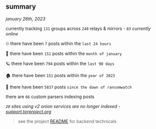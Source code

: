 
## summary
_january 26th, 2023_

currently tracking `131` groups across `240` relays & mirrors - _`83` currently online_

⏲ there have been `7` posts within the `last 24 hours`

🦈 there have been `151` posts within the `month of january`

🪐 there have been `794` posts within the `last 90 days`

🏚 there have been `151` posts within the `year of 2023`

🦕 there have been `5837` posts `since the dawn of ransomwatch`

there are `66` custom parsers indexing posts

_`20` sites using v2 onion services are no longer indexed - [support.torproject.org](https://support.torproject.org/onionservices/v2-deprecation/)_

> see the project [README](https://github.com/joshhighet/ransomwatch#ransomwatch--) for backend technicals
